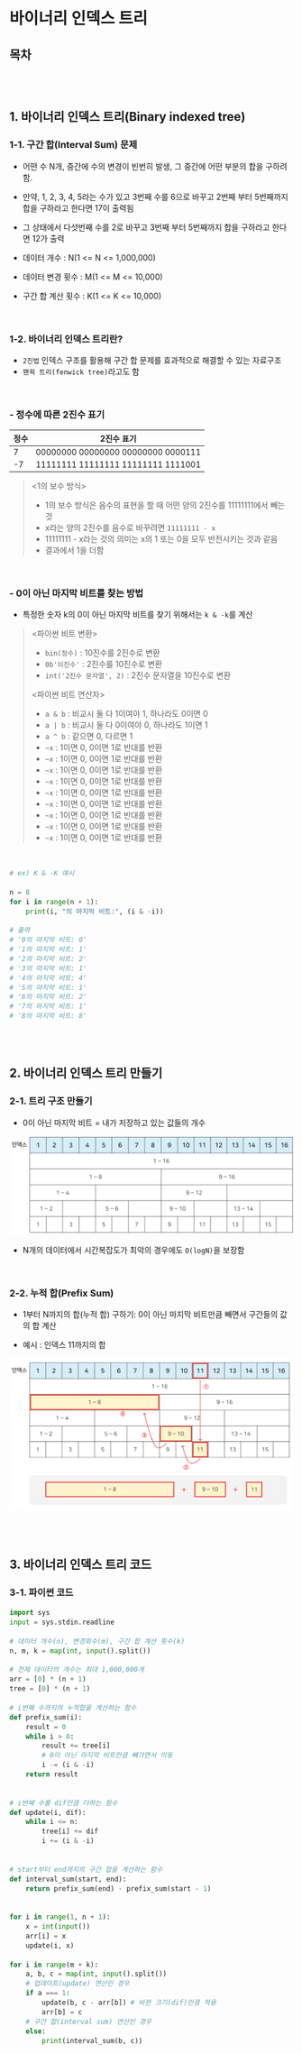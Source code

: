 # 바이너리 인덱스 트리

## 목차

<br>
<br>

## 1. 바이너리 인덱스 트리(Binary indexed tree)

### 1-1. 구간 합(Interval Sum) 문제

-   어떤 수 N개, 중간에 수의 변경이 빈번히 발생, 그 중간에 어떤 부분의 합을 구하려함.
-   만약, 1, 2, 3, 4, 5라는 수가 있고 3번째 수를 6으로 바꾸고 2번째 부터 5번째까지 합을 구하라고 한다면 17이 출력됨
-   그 상태에서 다섯번째 수를 2로 바꾸고 3번째 부터 5번째까지 합을 구하라고 한다면 12가 출력

-   데이터 개수 : N(1 <= N <= 1,000,000)
-   데이터 변경 횟수 : M(1 <= M <= 10,000)
-   구간 합 계산 횟수 : K(1 <= K <= 10,000)

<br>

### 1-2. 바이너리 인덱스 트리란?

-   `2진법` 인덱스 구조를 활용해 구간 합 문제를 효과적으로 해결할 수 있는 자료구조
-   `팬윅 트리(fenwick tree)`라고도 함

<br>

### - 정수에 따른 2진수 표기

| 정수 | 2진수 표기                         |
| ---- | ---------------------------------- |
| 7    | 00000000 00000000 00000000 0000111 |
| -7   | 11111111 11111111 11111111 1111001 |

> <1의 보수 방식><br>
>
> -   1의 보수 방식은 음수의 표현을 할 때 어떤 양의 2진수를 11111111에서 빼는 것
> -   x라는 양의 2진수를 음수로 바꾸려면 `11111111 - x`
> -   11111111 - x라는 것의 의미는 x의 1 또는 0을 모두 반전시키는 것과 같음
> -   결과에서 1을 더함

<br>

### - 0이 아닌 마지막 비트를 찾는 방법

-   특정한 숫자 k의 0이 아닌 마지막 비트를 찾기 위해서는 `k & -k`를 계산

> <파이썬 비트 변환><br>
>
> -   `bin(정수)` : 10진수를 2진수로 변환
> -   `0b'이진수'` : 2진수를 10진수로 변환
> -   `int('2진수 문자열', 2)` : 2진수 문자열을 10진수로 변환
>
> <파이썬 비트 연산자><br>
>
> -   `a & b` : 비교시 둘 다 1이여야 1, 하나라도 0이면 0
> -   `a | b` : 비교시 둘 다 0이여야 0, 하나라도 1이면 1
> -   `a ^ b` : 같으면 0, 다르면 1
> -   `~x` : 1이면 0, 0이면 1로 반대를 반환
> -   `~x` : 1이면 0, 0이면 1로 반대를 반환
> -   `~x` : 1이면 0, 0이면 1로 반대를 반환
> -   `~x` : 1이면 0, 0이면 1로 반대를 반환
> -   `~x` : 1이면 0, 0이면 1로 반대를 반환
> -   `~x` : 1이면 0, 0이면 1로 반대를 반환
> -   `~x` : 1이면 0, 0이면 1로 반대를 반환
> -   `~x` : 1이면 0, 0이면 1로 반대를 반환
> -   `~x` : 1이면 0, 0이면 1로 반대를 반환

<br>

```python
# ex) K & -K 예시

n = 8
for i in range(n + 1):
    print(i, "의 마지막 비트:", (i & -i))

# 출력
# '0의 마지막 비트: 0'
# '1의 마지막 비트: 1'
# '2의 마지막 비트: 2'
# '3의 마지막 비트: 1'
# '4의 마지막 비트: 4'
# '5의 마지막 비트: 1'
# '6의 마지막 비트: 2'
# '7의 마지막 비트: 1'
# '8의 마지막 비트: 8'
```

<br>
<br>

## 2. 바이너리 인덱스 트리 만들기

### 2-1. 트리 구조 만들기

-   0이 아닌 마지막 비트 = 내가 저장하고 있는 값들의 개수

![트리구조만들기](../img/algorithm_binary_indexed_tree_1.jpg)

-   N개의 데이터에서 시간복잡도가 최악의 경우에도 `O(logN)`을 보장함

<br>

### 2-2. 누적 합(Prefix Sum)

-   1부터 N까지의 합(누적 합) 구하기: 0이 아닌 마지막 비트만큼 빼면서 구간들의 값의 합 계산

-   예시 : 인덱스 11까지의 합

![바이너리 인덱스 트리 예시](../img/algorithm_binary_indexed_tree_2.jpg.png)

<br>
<br>

## 3. 바이너리 인덱스 트리 코드

### 3-1. 파이썬 코드

```python
import sys
input = sys.stdin.readline

# 데이터 개수(n), 변경회수(m), 구간 합 계산 횟수(k)
n, m, k = map(int, input().split())

# 전체 데이터의 개수는 최대 1,000,000개
arr = [0] * (n + 1)
tree = [0] * (n + 1)

# i번째 수까지의 누적합을 계산하는 함수
def prefix_sum(i):
    result = 0
    while i > 0:
        result += tree[i]
        # 0이 아닌 마지막 비트만큼 빼가면서 이동
        i -= (i & -i)
    return result


# i번째 수를 dif만큼 더하는 함수
def update(i, dif):
    while i <= n:
        tree[i] += dif
        i += (i & -i)


# start부터 end까지의 구간 합을 계산하는 함수
def interval_sum(start, end):
    return prefix_sum(end) - prefix_sum(start - 1)


for i in range(1, n + 1):
    x = int(input())
    arr[i] = x
    update(i, x)

for i in range(m + k):
    a, b, c = map(int, input().split())
    # 업데이트(update) 연산인 경우
    if a === 1:
        update(b, c - arr[b]) # 바뀐 크기(dif)만큼 적용
        arr[b] = c
    # 구간 합(interval sum) 연산인 경우
    else:
        print(interval_sum(b, c))
```
